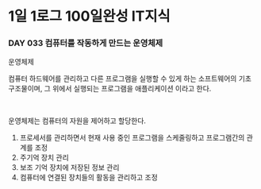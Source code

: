# 1일 1로그 100일완성 IT지식
### DAY 033 컴퓨터를 작동하게 만드는 운영체제
운영체제

컴퓨터 하드웨어를 관리하고 다른 프로그램을 실행할 수 있게 하는 소프트웨어의 기초 구조물이며, 그 위에서 실행되는 프로그램을 애플리케이션 이라고 한다.

<br>

운영체제는 컴퓨터의 자원을 제어하고 할당한다.

1. 프로세서를 관리하면서 현재 사용 중인 프로그램을 스케줄링하고 프로그램간의 관계를 조정
2. 주기억 장치 관리
3. 보조 기억 장치에 저장된 정보 관리
4. 컴퓨터에 연결된 장치들의 활동을 관리하고 조정
